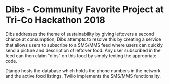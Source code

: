 # Dibs - Community Favorite Project at Tri-Co Hackathon 2018

Dibs addresses the theme of sustainability by giving leftovers a second chance at consumption; Dibs attempts to resolve this by creating a service that allows users to subscribe to a SMS/MMS feed where users can quickly send a picture and description of leftover food. Any user subscribed in the feed can then claim "dibs" on this food by simply texting the appropriate code.

Django hosts the database which holds the phone numbers in the network and the active food listings. Twilio implements the SMS/MMS functionality.

